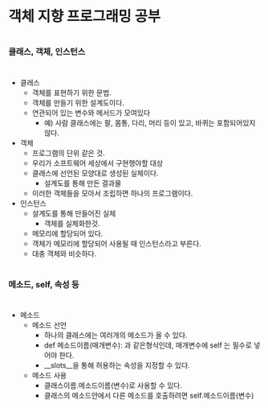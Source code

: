 # 객체 지향 프로그래밍 공부
#
### 클래스, 객체, 인스턴스
#
- 클래스
    - 객체를 표현하기 위한 문법.
    - 객체를 만들기 위한 설계도이다.
    - 연관되어 있는 변수와 메서드가 모여있다
        - 예) 사람 클래스에는 팔, 몸통, 다리, 머리 등이 있고, 바퀴는 포함되어있지 않다.
- 객체
    - 프로그램의 단위 같은 것.
    - 우리가 소프트웨어 세상에서 구현행야할 대상
    - 클래스에 선언된 모양대로 생성된 실체이다.
        - 설계도를 통해 만든 결과물
    - 이러한 객체들을 모아서 조립하면 하나의 프로그램이다.
- 인스턴스
    - 설계도를 통해 만들어진 실체
        - 객체를 실체화한것.
    - 메모리에 할당되어 있다.
    - 객체가 메모리에 할당되어 사용될 때 인스턴스라고 부른다.
    - 대충 객체와 비슷하다.
#
### 메소드, self, 속성 등
#
- 메소드
    - 메소드 선언
        - 하나의 클래스에는 여러개의 메소드가 올 수 있다.
        - def 메소드이름(매개변수):
        과 같은형식인데, 매개변수에 self 는 필수로 넣어야 한다.
        - \_\_slots\_\_을 통해 허용하는 속성을 지정할 수 있다.
    - 메소드 사용
        - 클래스이름.메소드이름(변수)로 사용할 수 있다.
        - 클래스의 메소드안에서 다른 메소드를 호출하려면 self.메소드이름(변수)
    